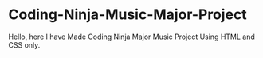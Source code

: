 # Coding-Ninja-Music-Major-Project
Hello, here I have Made Coding Ninja Major Music Project Using HTML and CSS only. 
